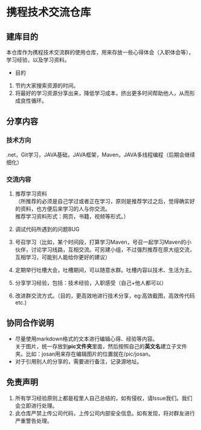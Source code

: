 # 携程技术交流仓库

## 建库目的

本仓库作为携程技术交流群的使用仓库，用来存放一些心得体会（入职体会等），学习经验，以及学习资料。  
- 目的
1. 节约大家搜索资源的时间。
2. 将最好的学习资源分享出来，降低学习成本，挤出更多时间帮助他人，从而形成良性循环。

## 分享内容

### 技术方向
.net，Git学习，JAVA基础，JAVA框架，Maven，JAVA多线程编程（后期会继续细化）

### 交流内容  
1. 推荐学习资料  
（所推荐的必须是自己学过或者正在学习，原则是推荐学过之后，觉得确实好的资料，也方便后来学习的人与你交流。  
推荐学习资料形式：网页，书籍，视频等形式。）

2. 调试代码所遇到的问题BUG

3. 号召学习（比如，某个时间段，打算学习Maven，号召一起学习Maven的小伙伴，讨论学习线路，互相交流。可另建小组，不过强烈推荐在原大组交流，互相学习，可能别人能给你更好的建议）

4. 定期举行吐槽大会，吐槽期间，可以随意水群。吐槽内容以技术、生活为主。

5. 分享学习经验，包括：技术经验，入职感受（自己+他人都可以）

6. 改进群交流方式。（目的，更高效地进行技术分享，eg:高效截图，高效传代码etc.)


## 协同合作说明

- 尽量使用markdown格式的文本进行编辑心得、经验等内容。  
关于图片，统一存放到**pic文件夹**里面，然后按照自己的**英文名**建立子文件夹。比如：josan用来存在编辑图片的位置就在/pic/josan。
- 对于引用别人的分享的，需要进行备注，记录源地址。

## 免责声明

1. 所有学习经验原则上都是程里人自己总结的，如有侵权，请Issue我们。我们会立即进行处理。  
2. 此仓库严禁上传公司代码，上传公司内部安全信息。如有发现，将对群友进行严重警告处理。





